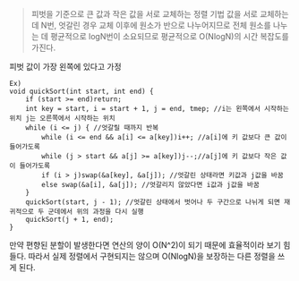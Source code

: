 > 피벗을 기준으로 큰 값과 작은 값을 서로 교체하는 정렬 기법
값을 서로 교체하는데 N번, 엇갈린 경우 교체 이후에 원소가 반으로 나누어지므로 전체 원소를 나누는 데 평균적으로 logN번이 소요되므로 평균적으로 O(NlogN)의 시간 복잡도를 가진다.


피벗 값이 가장 왼쪽에 있다고 가정

```
Ex)
void quickSort(int start, int end) {
	if (start >= end)return;
	int key = start, i = start + 1, j = end, tmep; //i는 왼쪽에서 시작하는 위치 j는 오른쪽에서 시작하는 위치
	while (i <= j) { //엇갈릴 때까지 반복
		while (i <= end && a[i] <= a[key])i++; //a[i]에 키 값보다 큰 값이 들어가도록
		while (j > start && a[j] >= a[key])j--;//a[j]에 키 값보다 작은 값이 들어가도록
		if (i > j)swap(&a[key], &a[j]); //엇갈린 상태라면 키값과 j값을 바꿈
		else swap(&a[i], &a[j]); //엇갈리지 않았다면 i값과 j값을 바꿈
	}
	quickSort(start, j - 1); //엇갈린 상태에서 벗어나 두 구간으로 나뉘게 되면 재귀적으로 두 군데에서 위의 과정을 다시 실행
	quickSort(j + 1, end);
}
```

만약 편향된 분할이 발생한다면 연산의 양이 O(N^2)이 되기 때문에 효율적이라 보기 힘들다. 따라서 실제 정렬에서 구현되지는 않으며 O(NlogN)을 보장하는 다른 정렬을 쓰게 된다.

